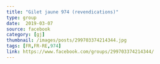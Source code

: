```yaml
---
title: "Gilet jaune 974 (revendications)"
type: group
date:  2019-03-07
source: facebook
category: [gj]
thumbnail: /images/posts/299703374214344.jpg
tags: [FR,FR-RE,974]
link: https://www.facebook.com/groups/299703374214344/
---
```

